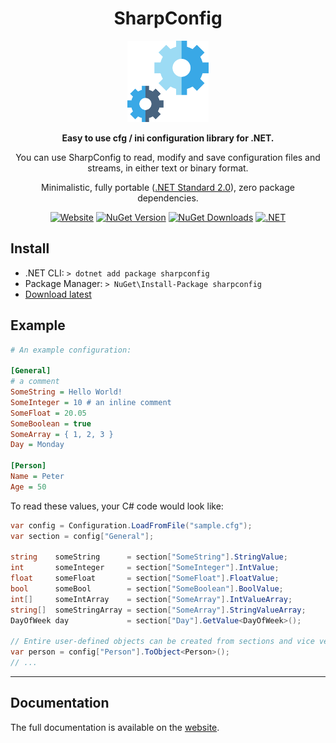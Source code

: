 <div class="title-block" style="text-align: center;" align="center">

# SharpConfig

<p><img title="Polly logo" src="Docs/assets/images/logo.svg" width="130" height="130"></p>

**Easy to use cfg / ini configuration library for .NET.**

You can use SharpConfig to read, modify and save configuration files and streams, in either text or binary format.

Minimalistic, fully portable ([.NET Standard 2.0](https://learn.microsoft.com/en-us/dotnet/standard/net-standard?tabs=net-standard-2-0#select-net-standard-version)), zero package dependencies.

[![Website](https://img.shields.io/badge/Homepage-blue)](https://sharpconfig.org)
[![NuGet Version](https://img.shields.io/nuget/v/sharpconfig)](https://www.nuget.org/packages/sharpconfig) 
[![NuGet Downloads](https://img.shields.io/nuget/dt/sharpconfig)](https://www.nuget.org/packages/sharpconfig)
[![.NET](https://github.com/cdervis/SharpConfig/actions/workflows/dotnet.yml/badge.svg)](https://github.com/cdervis/SharpConfig/actions/workflows/dotnet.yml)

</div>

## Install

- .NET CLI: `> dotnet add package sharpconfig`
- Package Manager: `> NuGet\Install-Package sharpconfig`
- [Download latest](https://github.com/cdervis/SharpConfig/archive/refs/tags/v3.2.9.1.zip)

## Example

```ini
# An example configuration:

[General]
# a comment
SomeString = Hello World!
SomeInteger = 10 # an inline comment
SomeFloat = 20.05
SomeBoolean = true
SomeArray = { 1, 2, 3 }
Day = Monday

[Person]
Name = Peter
Age = 50
```

To read these values, your C# code would look like:

```csharp
var config = Configuration.LoadFromFile("sample.cfg");
var section = config["General"];

string    someString      = section["SomeString"].StringValue;
int       someInteger     = section["SomeInteger"].IntValue;
float     someFloat       = section["SomeFloat"].FloatValue;
bool      someBool        = section["SomeBoolean"].BoolValue;
int[]     someIntArray    = section["SomeArray"].IntValueArray;
string[]  someStringArray = section["SomeArray"].StringValueArray;
DayOfWeek day             = section["Day"].GetValue<DayOfWeek>();

// Entire user-defined objects can be created from sections and vice versa.
var person = config["Person"].ToObject<Person>();
// ...
```

---

## Documentation

The full documentation is available on the [website](https://sharpconfig.org).


